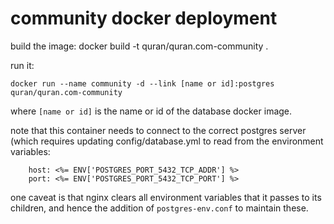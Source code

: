 # community docker deployment

build the image:
docker build -t quran/quran.com-community .

run it:

`docker run --name community -d --link [name or id]:postgres quran/quran.com-community`

where `[name or id]` is the name or id of the database docker image.

note that this container needs to connect to the correct postgres server
(which requires updating config/database.yml to read from the environment
variables:

```
    host: <%= ENV['POSTGRES_PORT_5432_TCP_ADDR'] %>
    port: <%= ENV['POSTGRES_PORT_5432_TCP_PORT'] %>
```

one caveat is that nginx clears all environment variables that it passes
to its children, and hence the addition of `postgres-env.conf` to maintain
these.
